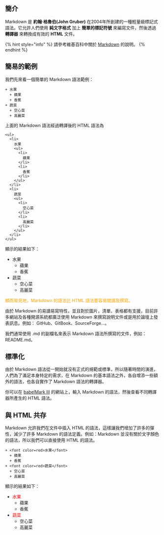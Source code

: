 ## 簡介

Markdown 是 **約翰·格魯伯(John Gruber)** 在2004年所創建的一種輕量級標記式語法。它允許人們使用 **純文字格式** 加上 **簡單的標記符號** 來編寫文件，然後透過 **轉譯器** 來轉換成有效的 **HTML** 文件。

{% hint style="info" %}
請參考維基百科中關於 [Markdown](<https://zh.wikipedia.org/wiki/Markdown>) 的說明。
{% endhint %}


## 簡易的範例
我們先來看一個簡單的 Markdown 語法範例：

```
+ 水果
  + 蘋果
  + 香蕉
+ 蔬菜
  + 空心菜
  + 高麗菜
```

上面的 Markdown 語法經過轉譯後的 HTML 語法為

```
<ul>
  <li>
    水果
    <ul>
      <li>
        蘋果
      </li>
      <li>
        香蕉
      </li>
    </ul>
  </li>
  <li>
    蔬菜
    <ul>
      <li>
        空心菜
      </li>
      <li>
        高麗菜
      </li>
    </ul>
  </li>
</ul>
```

顯示的結果如下：

+ 水果
  + 蘋果
  + 香蕉
+ 蔬菜
  + 空心菜
  + 高麗菜

<font color=orange>顯而易見地，Markdown 的語法比 HTML 語法要容易閱讀及撰寫。</font>

由於 Markdown 的易讀易寫特性，並且對於圖片，清單、表格都有支援，目前許多網站及各種開源系統都廣泛使用 Markdown 來撰寫說明文件或是用於論壇上發表訊息。例如： GitHub、GitBook、SourceForge...。

我們通常使用 .md 的副檔名來表示 Markdown 語法所撰寫的文件，例如：README.md。

## 標準化

由於 Markdown 語法從一開始就沒有正式的規範或標準，所以隨著時間的演進，人們為了滿足本身特定的需求，在 Markdown 的基本語法之外，各自增添一些額外的語法，也各自實作了 Markdown 語法的轉譯器。

你可以在 [babelMark III](<https://babelmark.github.io/>) 的網站上，輸入 Markdown 的語法，然後查看不同轉譯器所產生的 HTML 語法。

## 與 HTML 共存

Markdown 允許我們在文件中插入 HTML 的語法，這樣讓我們增加了許多的彈性，減少了許多 Markdown 的語法定義。例如：Markdown 並沒有關於文字顏色的語法，所以我們可以直接使用 HTML 的語法。

```
+ <font color=red>水果</font>
  + 蘋果
  + 香蕉
+ <font color=red>蔬菜</font>
  + 空心菜
  + 高麗菜
```

顯示的結果如下：

+ <font color=red>水果</font>
  + 蘋果
  + 香蕉
+ <font color=red>蔬菜</font>
  + 空心菜
  + 高麗菜

